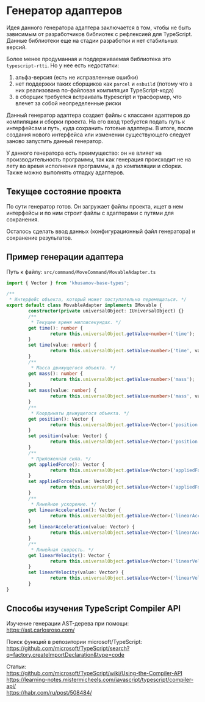 Генератор адаптеров
===================

Идея данного генератора адаптера заключается в том, чтобы не быть зависимым 
от разработчиков библиотек с рефлексией для TypeScript. Данные библиотеки еще на стадии разработки
и нет стабильных версий. 

Более менее продуманная и поддерживаемая библиотека это `typescript-rtti`. Но у нее есть недостатки:
1. альфа-версия (есть не исправленные ошибки)
2. нет поддержки таких сборщиков как `parcel` и `esbuild` (потому что в них реализована 
   по-файловая компиляция TypeScript-кода)
3. в сборщик требуется встраивать ttypescript и трасформер, что влечет за собой неопределенные риски
   
Данный генератор адаптера создает файлы с классами адаптеров до компиляции и сборки проекта. 
На его вход требуется подать путь к интерфейсам и путь, куда сохранить готовые адаптеры.
В итоге, после создания нового интерфейса или изменении существующего следует заново запустить данный генератор.

У данного генератора есть преимущество: он не влияет на производительность программы, так как
генерация происходит не на лету во время исполнения программы, а до компиляции и сборки.
Также можно выполнять отладку адаптеров.

Текущее состояние проекта
-------------------------

По сути генератор готов. Он загружает файлы проекта, ищет в нем интерфейсы 
и по ним строит файлы с адаптерами с путями для сохранения.

Осталось сделать ввод данных (конфигурационный файл генератора) и сохранение результатов.

Пример генерации адаптера
-------------------------

Путь к файлу: `src/command/MoveCommand/MovableAdapter.ts`

```typescript
import { Vector } from 'khusamov-base-types';

/**
 * Интерфейс объекта, который может поступательно перемещаться. */
export default class MovableAdapter implements IMovable {
        constructor(private universalObject: IUniversalObject) {}
        /**
         * Текущее время миллисекундах. */
        get time(): number {
                return this.universalObject.getValue<number>('time');
        }
        set time(value: number) {
                return this.universalObject.setValue<number>('time', value);
        }
        /**
         * Масса движущегося объекта. */
        get mass(): number {
                return this.universalObject.getValue<number>('mass');
        }
        set mass(value: number) {
                return this.universalObject.setValue<number>('mass', value);
        }
        /**
         * Координаты движущегося объекта. */
        get position(): Vector {
                return this.universalObject.getValue<Vector>('position');
        }
        set position(value: Vector) {
                return this.universalObject.setValue<Vector>('position', value);
        }
        /**
         * Приложенная сила. */
        get appliedForce(): Vector {
                return this.universalObject.getValue<Vector>('appliedForce');
        }
        set appliedForce(value: Vector) {
                return this.universalObject.setValue<Vector>('appliedForce', value);
        }
        /**
         * Линейное ускорение. */
        get linearAcceleration(): Vector {
                return this.universalObject.getValue<Vector>('linearAcceleration');
        }
        set linearAcceleration(value: Vector) {
                return this.universalObject.setValue<Vector>('linearAcceleration', value);
        }
        /**
         * Линейная скорость. */
        get linearVelocity(): Vector {
                return this.universalObject.getValue<Vector>('linearVelocity');
        }
        set linearVelocity(value: Vector) {
                return this.universalObject.setValue<Vector>('linearVelocity', value);
        }
}
```

Способы изучения TypeScript Compiler API
----------------------------------------

Изучение генерации AST-дерева при помощи:  
https://ast.carlosroso.com/  

Поиск функций в репозитории microsoft/TypeScript:  
https://github.com/microsoft/TypeScript/search?q=factory.createImportDeclaration&type=code  

Статьи:  
https://github.com/microsoft/TypeScript/wiki/Using-the-Compiler-API  
https://learning-notes.mistermicheels.com/javascript/typescript/compiler-api/  
https://habr.com/ru/post/508484/  